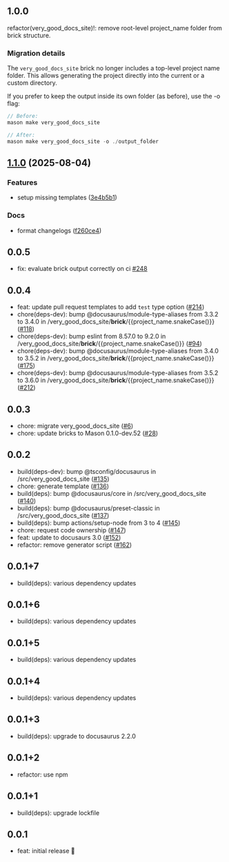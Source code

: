 ## 1.0.0

refactor(very_good_docs_site)!: remove root-level project_name folder from brick structure.

### Migration details

The `very_good_docs_site` brick no longer includes a top-level project name folder.
This allows generating the project directly into the current or a custom directory.

If you prefer to keep the output inside its own folder (as before), use the -o flag:

```dart
// Before:
mason make very_good_docs_site

// After:
mason make very_good_docs_site -o ./output_folder
```

## [1.1.0](https://github.com/matiasleyba/very_good_templates_release_please/compare/very_good_docs_site-v1.0.0...very_good_docs_site-v1.1.0) (2025-08-04)


### Features

* setup missing templates ([3e4b5b1](https://github.com/matiasleyba/very_good_templates_release_please/commit/3e4b5b17dd84680325fcd4ecdd3bc5de72a55cd2))


### Docs

* format changelogs ([f260ce4](https://github.com/matiasleyba/very_good_templates_release_please/commit/f260ce4395b17f452a72fe0ae09dc70390bc3a14))

## 0.0.5

- fix: evaluate brick output correctly on ci [#248](https://github.com/VeryGoodOpenSource/very_good_templates/pull/248)

## 0.0.4

- feat: update pull request templates to add `test` type option ([#214](https://github.com/VeryGoodOpenSource/very_good_templates/pull/214))
- chore(deps-dev): bump @docusaurus/module-type-aliases from 3.3.2 to 3.4.0 in /very_good_docs_site/**brick**/{{project_name.snakeCase()}} ([#118](https://github.com/VeryGoodOpenSource/very_good_templates/pull/118))
- chore(deps-dev): bump eslint from 8.57.0 to 9.2.0 in /very_good_docs_site/**brick**/{{project_name.snakeCase()}} ([#94](https://github.com/VeryGoodOpenSource/very_good_templates/pull/94))
- chore(deps-dev): bump @docusaurus/module-type-aliases from 3.4.0 to 3.5.2 in /very_good_docs_site/**brick**/{{project_name.snakeCase()}} ([#175](https://github.com/VeryGoodOpenSource/very_good_templates/pull/175))
- chore(deps-dev): bump @docusaurus/module-type-aliases from 3.5.2 to 3.6.0 in /very_good_docs_site/**brick**/{{project_name.snakeCase()}} ([#212](https://github.com/VeryGoodOpenSource/very_good_templates/pull/212))

## 0.0.3

- chore: migrate very_good_docs_site ([#6](https://github.com/VeryGoodOpenSource/very_good_templates/pull/6))
- chore: update bricks to Mason 0.1.0-dev.52 ([#28](https://github.com/VeryGoodOpenSource/very_good_templates/pull/28))

## 0.0.2

- build(deps-dev): bump @tsconfig/docusaurus in /src/very_good_docs_site ([#135](https://github.com/VeryGoodOpenSource/very_good_docs_site/pull/135))
- chore: generate template ([#136](https://github.com/VeryGoodOpenSource/very_good_docs_site/pull/136))
- build(deps): bump @docusaurus/core in /src/very_good_docs_site ([#140](https://github.com/VeryGoodOpenSource/very_good_docs_site/pull/140))
- build(deps): bump @docusaurus/preset-classic in /src/very_good_docs_site ([#137](https://github.com/VeryGoodOpenSource/very_good_docs_site/pull/137))
- build(deps): bump actions/setup-node from 3 to 4 ([#145](https://github.com/VeryGoodOpenSource/very_good_docs_site/pull/145))
- chore: request code ownership ([#147](https://github.com/VeryGoodOpenSource/very_good_docs_site/pull/147))
- feat: update to docusaurs 3.0 ([#152](https://github.com/VeryGoodOpenSource/very_good_docs_site/pull/152))
- refactor: remove generator script ([#162](https://github.com/VeryGoodOpenSource/very_good_docs_site/pull/162))

## 0.0.1+7

- build(deps): various dependency updates

## 0.0.1+6

- build(deps): various dependency updates

## 0.0.1+5

- build(deps): various dependency updates

## 0.0.1+4

- build(deps): various dependency updates

## 0.0.1+3

- build(deps): upgrade to docusaurus 2.2.0

## 0.0.1+2

- refactor: use npm

## 0.0.1+1

- build(deps): upgrade lockfile

## 0.0.1

- feat: initial release 🎉
